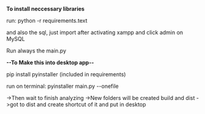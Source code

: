 **To install neccessary libraries**

run:
python -r requirements.text

and also the sql, just import after activating xampp and click admin on MySQL

Run always the main.py

**--To Make this into desktop app--**

pip install pyinstaller (included in requirements)

run on terminal:
pyinstaller main.py --onefile

->Then wait to finish analyzing
->New folders will be created build and dist
->got to dist and create shortcut of it and put in desktop
